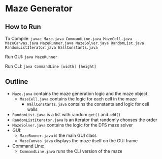 # Maze Generator

## How to Run

To Compile:
`javac Maze.java CommandLine.java MazeCell.java MazeCanvas.java MazeRunner.java MazeSolver.java RandomList.java RandomListIterator.java WallConstants.java`

Run GUI:
`java MazeRunner`

Run CLI:
`java CommandLine [width] [height]`

## Outline
 * `Maze.java` contains the maze generation logic and the maze object
   * `MazeCell.java` contains the logic for each cell in the maze
     * `WallConstants.java` contains the constants and logic for cell walls
 * `RandomList.java` is a list with random `get()` and `add()`
 * `RandomListIterator.java` is an iterator that randomly chooses the order
 * `MazeSolver.java` contains the logic for the DFS maze solver
 * GUI:
   * `MazeRunner.java` is the main GUI class
   * `MazeCanvas.java` displays the maze itself on the GUI frame
 * Command Line:
   * `CommandLine.java` runs the CLI version of the maze
